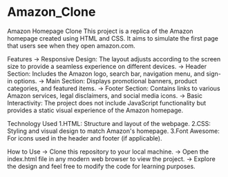 # Amazon_Clone
Amazon Homepage Clone
This project is a replica of the Amazon homepage created using HTML and CSS. It aims to simulate the first page that users see when they open amazon.com.

Features
-> Responsive Design: The layout adjusts according to the screen size to provide a seamless 
   experience on different devices.
-> Header Section: Includes the Amazon logo, search bar, navigation menu, and sign-in options.
-> Main Section: Displays promotional banners, product categories, and featured items.
-> Footer Section: Contains links to various Amazon services, legal disclaimers, and social media 
   icons.
-> Basic Interactivity: The project does not include JavaScript functionality but provides a 
   static 
   visual experience of the Amazon homepage.
   
Technology Used
1.HTML: Structure and layout of the webpage.
2.CSS: Styling and visual design to match Amazon's homepage.
3.Font Awesome: For icons used in the header and footer (if applicable).

How to Use
-> Clone this repository to your local machine.
-> Open the index.html file in any modern web browser to view the project.
-> Explore the design and feel free to modify the code for learning purposes.

